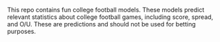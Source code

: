 This repo contains fun college football models. These models predict relevant statistics about college football games, including score, spread, and O/U. These are predictions and should not be used for betting purposes.
